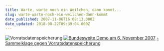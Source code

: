 ```yaml
---
title: Warte, warte noch ein Weilchen, dann kommt...
slug: warte-warte-noch-ein-weilchen-dann-kommt
date_published: 2007-11-06T16:08:13.000Z
date_updated: 2018-08-22T09:39:04.000Z
---
```


![Vorratsdatenspeicherung](//picdump.thafaker.de/2007/11/soon.png)
[![Bundesweite Demo am 6. November 2007](//wiki.vorratsdatenspeicherung.de/images/Demo611.jpg)](http://www.vorratsdatenspeicherung.de)
[- Sammelklage gegen Vorratsdatenspeicherung](http://www.vorratsdatenspeicherung.de/content/view/51/77/lang,de/)
